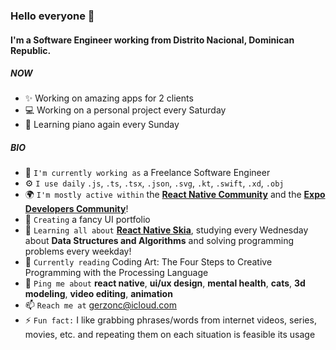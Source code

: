 ### Hello everyone 🦦

#### I'm a Software Engineer working from Distrito Nacional, Dominican Republic.

##### NOW

- ✨ Working on amazing apps for 2 clients
- 💻 Working on a personal project every Saturday
- 🎹 Learning piano again every Sunday

##### BIO

- 🏢 `I'm currently working as` a Freelance Software Engineer
- ⚙️ `I use daily` `.js`, `.ts`, `.tsx`, `.json`, `.svg`, `.kt`, `.swift`, `.xd`, `.obj`
- 🌍 `I'm mostly active within` the [**React Native Community**](https://twitter.com/i/communities/1509407040095068166) and the [**Expo Developers Community**](https://discord.gg/m7mMbsX6)!
- 🚧 `Creating` a fancy UI portfolio 
- 🌱 `Learning all about` [**React Native Skia**](https://shopify.github.io/react-native-skia/), studying every Wednesday about **Data Structures and Algorithms** and solving programming problems every weekday!
- 📖 `Currently reading` Coding Art: The Four Steps to Creative Programming with the Processing Language
- 💬 `Ping me about` **react native**, **ui/ux design**, **mental health**, **cats**, **3d modeling**, **video editing**, **animation**
- 📫 `Reach me at` [gerzonc@icloud.com](mailto:gerzonc@icloud.com?subject=Let%27s%20talk)
- ⚡️ `Fun fact:` I like grabbing phrases/words from internet videos, series, movies, etc. and repeating them on each situation is feasible its usage
